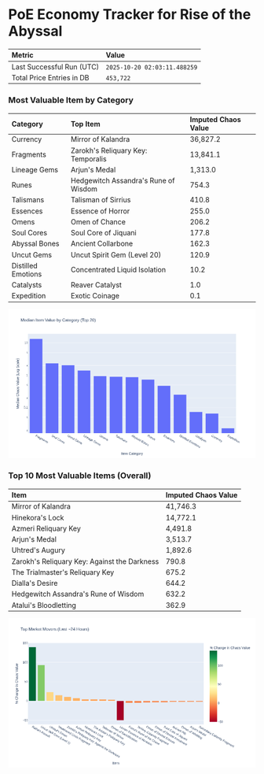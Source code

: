 # PoE Economy Tracker for Rise of the Abyssal

<!-- START_MAINTENANCE -->
| Metric | Value |
|:---|:---|
| Last Successful Run (UTC) | `2025-10-20 02:03:11.488259` |
| Total Price Entries in DB | `453,722` |

<!-- END_MAINTENANCE -->

<!-- START_DATAFRAME_DEBUG -->
<!-- END_DATAFRAME_DEBUG -->

<!-- START_CATEGORY_ANALYSIS -->
### Most Valuable Item by Category
| Category | Top Item | Imputed Chaos Value |
| :--- | :--- | :--- |
| Currency | Mirror of Kalandra | 36,827.2 |
| Fragments | Zarokh's Reliquary Key: Temporalis | 13,841.1 |
| Lineage Gems | Arjun's Medal | 1,313.0 |
| Runes | Hedgewitch Assandra's Rune of Wisdom | 754.3 |
| Talismans | Talisman of Sirrius | 410.8 |
| Essences | Essence of Horror | 255.0 |
| Omens | Omen of Chance | 206.2 |
| Soul Cores | Soul Core of Jiquani | 177.8 |
| Abyssal Bones | Ancient Collarbone | 162.3 |
| Uncut Gems | Uncut Spirit Gem (Level 20) | 120.9 |
| Distilled Emotions | Concentrated Liquid Isolation | 10.2 |
| Catalysts | Reaver Catalyst | 1.0 |
| Expedition | Exotic Coinage | 0.1 |


![Category Analysis Chart](charts/category_analysis.png)
<!-- END_ANALYSIS -->

<!-- START_ANALYSIS -->
### Top 10 Most Valuable Items (Overall)
| Item | Imputed Chaos Value |
| :--- | :--- |
| Mirror of Kalandra | 41,746.3 |
| Hinekora's Lock | 14,772.1 |
| Azmeri Reliquary Key | 4,491.8 |
| Arjun's Medal | 3,513.7 |
| Uhtred's Augury | 1,892.6 |
| Zarokh's Reliquary Key: Against the Darkness | 790.8 |
| The Trialmaster's Reliquary Key | 675.2 |
| Dialla's Desire | 644.2 |
| Hedgewitch Assandra's Rune of Wisdom | 632.2 |
| Atalui's Bloodletting | 362.9 |


![Market Movers Chart](charts/market_movers.png)
<!-- END_ANALYSIS -->
